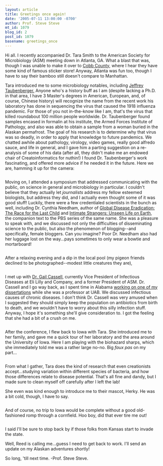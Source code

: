 ```yaml
---
layout: article
title: Greetings once again!
date: '2005-07-11 13:00:00 -0700'
author: Prof. Steve Steve
mt_id: 1079
blog_id: 2
post_id: 1079
basename: greetings_once
---
```

Hi all.  I recently accompanied Dr. Tara Smith to the American Society for Microbiology (ASM) meeting down in Atlanta, GA.  What a blast that was, though I was unable to make it over to [Cobb County](http://www.pandasthumb.org/pt-archives/000987.html), where I hear they have some kind of famous sticker store!  Anyway, Atlanta was fun too, though I have to say their bamboo still doesn't compare to Manhattan.

Tara introduced me to some microbiology notables, including [Jeffrey Taubenberger.](http://www.microbeworld.org/htm/aboutmicro/what_m_do/profiles/taubenberger.htm)  Anyone who's a history buff as I am (despite lacking a Ph.D. in that area, I have 3 Master's degrees in American, European, and, of course, Chinese history) will recognize the name from the recent work his laboratory has done in sequencing the virus that caused the 1918 influenza pandemic.  For those of you not in-the-know like I am, that's the virus that killed roundabout 100 million people worldwide.  Dr. Taubenberger found samples encased in formalin at his institute, the Armed Forces Institute of Pathology, and also was able to obtain a sample from a woman buried in the Alaskan permafrost.  The goal of his research is to determine why that virus was so deadly, in order to apply that knowledge to future pandemics.  We chatted awhile about pathology, virology, video games, really good alfredo sauce, and life in general, and I gave him a parting suggestion on a re-analysis of some of his data (after all, they didn't make me an endowed chair of Creatoinformatics for nuthin!)  I found Dr. Taubenberger's work fascinating, and offered more advice if he needed it in the future.  Here we are, hamming it up for the camera:

<img src="{{ site.baseurl }}/uploads/2005/taubenbarger.jpg" alt="" />

Moving on, I attended a symposium that addressed communicating with the public, on science in general and microbiology in particular.  I couldn't believe that they actually let _journalists_ address my fellow esteemed biologists, but address they did, and I actually even thought some of it was good stuff!  Luckily, there were a few credentialed scientists in the bunch as well, including  Dr. Cynthia Needham, author of [Global Disease Eradication: The Race for the Last Child](http://www.amazon.com/exec/obidos/tg/detail/-/1555812252/qid=1118779957/sr=1-1/ref=sr_1_1/104-2526576-4208759?v=glance&amp;s=books) and [Intimate Strangers: Unseen Life on Earth](http://www.amazon.com/exec/obidos/tg/detail/-/1555811639/qid=1118779981/sr=1-1/ref=sr_1_1/104-2526576-4208759?v=glance&amp;s=books), the companion text to the PBS series of the same name.   She was a pleasure to speak with, and we discussed not only the difficulties of disseminating science to the public, but also the phenomenon of blogging--and specifically, female bloggers.  Can you imagine?    Poor Dr. Needham also had her luggage lost on the way...pays sometimes to only wear a bowtie and mortarboard! 

<img src="{{ site.baseurl }}/uploads/2005/needham.jpg" alt="" />

After a relaxing evening and a dip in the local pool (my pigeon friends declined to be photographed--modest little creatures they are), 

<img src="{{ site.baseurl }}/uploads/2005/fountain.jpg" alt="" />

I met up with [Dr. Gail Cassell](http://www7.nationalacademies.org/sbir/GCassellBio.html), currently Vice President of Infectious Diseases at Eli Lilly and Company, and a former President of ASM.  Dr. Cassell and I go way back, as I spent time in Alabama [working on one of my dissertations](http://www.pandasthumb.org/pt-archives/000913.html#comments) while she was a professor at UAB.  We discussed infectious causes of chronic diseases.  I don't think Dr. Cassell was very amused when I suggested they should simply keep the population on antibiotics from birth to death, and we wouldn't have to worry about this silly infection stuff.  Anyway, I hope it's something she'll give consideration to.  I got the feeling that she had a bit of a crush on me.  

<img src="{{ site.baseurl }}/uploads/2005/cassell.jpg" alt="" />

After the conference, I flew back to Iowa with Tara.  She introduced me to her family, and gave me a quick tour of her laboratory and the area around the University of Iowa.   Here I am playing with the biohazard sharps, which she immediately told me was a rather large no-no.  Big _faux pas_ on my part...

<img src="{{ site.baseurl }}/uploads/2005/biohazard.jpg" alt="" />

From what I gather, Tara does the kind of research that even creationists accept...studying variation within different species of bacteria, and how those differences relate to disease potential.  That's all fine and dandy, but I made sure to clean myself off carefully after I left the lab!  

She even was kind enough to introduce me to their mascot, Herky.  He was a bit cold, though, I have to say.  

<img src="{{ site.baseurl }}/uploads/2005/herky.jpg" alt="" />

And of course, no trip to Iowa would be complete without a good old-fashioned romp through a cornfield.  Hoo boy, did that ever tire me out!

<img src="{{ site.baseurl }}/uploads/2005/corn.jpg" alt="" />

I said I'll be sure to stop back by if those folks from Kansas start to invade the state.  

Well, Reed is calling me...guess I need to get back to work.  I'll send an update on my Alaskan adventures shortly!

So long, 'till next time.
-Prof. Steve Steve.
